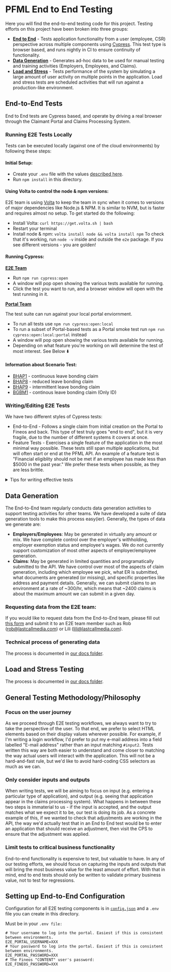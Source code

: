 # PFML End to End Testing

Here you will find the end-to-end testing code for this project. Testing efforts on this project have been broken into three groups:

- **[End to End](#end-to-end-tests)** - Tests application functionality from a user (employee, CSR) perspective across multiple components using [Cypress](https://www.cypress.io/). This test type is browser based, and runs nightly in CI to ensure continuity of functionality.
- **[Data Generation](#data-generation)** - Generates ad-hoc data to be used for manual testing and training activities (Employers, Employees, and Claims).
- **[Load and Stress](#load-and-stress-testing)** - Tests performance of the system by simulating a large amount of user activity on multiple points in the application. Load and stress tests are scheduled activities that will run against a production-like environment.

## End-to-End Tests

End to End tests are Cypress based, and operate by driving a real browser through the Claimant Portal and Claims Processing System.

### Running E2E Tests Locally

Tests can be executed locally (against one of the cloud environments) by following these steps:

#### Initial Setup:

- Create your `.env` file with the values [described here](#Setting-up-End-to-End-Configuration).
- Run `npm install` in this directory.

#### Using Volta to control the node & npm versions:

E2E team is using [Volta](https://volta.sh/) to keep the team in sync when it comes to versions of major dependencies like Node.js & NPM. It is similar to NVM, but is faster and requires almost no setup. To get started do the following:

- Install Volta: `curl https://get.volta.sh | bash`
- Restart your terminal
- Install node & npm: `volta install node && volta install npm`
  To check that it's working, run `node -v` inside and outside the `e2e` package. If you see different versions - you are golden!

#### Running Cypress:

<u>**E2E Team**</u>

- Run `npm run cypress:open`
- A window will pop open showing the various tests available for running.
- Click the test you want to run, and a browser window will open with the test running in it.

<u>**Portal Team**</u>

The test suite can run against your local portal enviornment.

- To run all tests use `npm run cypress:open:local`
- To run a subset of Portal-based tests as a Portal smoke test run `npm run cypress:open:local:portal` instead
- A window will pop open showing the various tests available for running.
- Depending on what feature you're working on will determine the test of most interest. See Below ⬇️

#### Information about Scenario Test:

- [BHAP1](https://lwd.atlassian.net/browse/ETS-8) - continuous leave bonding claim
- [BHAP8](https://lwd.atlassian.net/browse/ETS-33) - reduced leave bonding claim
- [BHAP9](https://lwd.atlassian.net/browse/ETS-34) - intermittent leave bonding claim
- [BGBM1](https://lwd.atlassian.net/browse/ETS-6) - continous leave bonding claim (Only ID)

### Writing/Editing E2E Tests

We have two different styles of Cypress tests:

- End-to-End - Follows a single claim from initial creation on the Portal to Fineos and back. This type of test truly goes "end to end", but it is very fragile, due to the number of different systems it covers at once.
- Feature Tests - Exercises a single feature of the application in the most minimal way possible. These tests still span multiple applications, but will often start or end at the PFML API. An example of a feature test is "Financial eligiblity should not be met if an employee has made less than \$5000 in the past year." We prefer these tests when possible, as they are less brittle.

<details>
  <summary>Tips for writing effective tests</summary>

- The naming convention for tests is "[intake]_[claim_type]_[period]_[ER_response]_[whatsBeingTested]"
  - Intake: how the application is made/submitted.
    - "api" when submitted through the API
    - "fineos" when a CSR does the intake through fineos
    - "portal" when the application is submitted by the claimant through the portal
  - Claim type (typically "medical", "bonding", "pregnancy", or "military")
  - Period (typically "continuous", "intermittent" or "reduced")
  - Employer response: Typically "approval" or "denial", but in the case of appeals or extensions there can be more than one response (i.e. "approval+denial"). There are also instances where the feature being tested does not require a response at all (in that case leave the ER variable blank like: "api_medical_continuous__").
  - What's being tested: the feature being checked in the test (i.e. notifications, payments, etc.)
- When implementing step definitions, you can use "helper" code in the form of custom Cypress commands, and our system of "actions". Using helpers for repetitive technical steps is good, since it allows us to reuse and improve the execution over time. But make sure your helpers are specifying technical steps rather than business or human process. Business process belongs in the step definition rather than tucked away in a helper.
  - Good helper examples
    - Selecting a particular fieldset based on legend label.
    - Closing a popup window
    - Selecting a particular form element based on label text.
    - Filling a particular type of form element with a value.
  - Bad helper examples:
    - Approving or denying a particular document
    - Filling out a page of a form
- Avoid "flake" in tests without using `cy.wait()`. This is a whole topic in itself, so we'll just refer to [Cypress' documentation](https://docs.cypress.io/guides/core-concepts/retry-ability.html) here. As a rule of thumb, we shouldn't be using `cy.wait()` unless there isn't any other way to do it.

</details>

## Data Generation

The End-to-End team regularly conducts data generation activities to support testing activities for other teams. We have developed a suite of data generation tools to make this process easy(ier). Generally, the types of data we generate are:

- **Employers/Employees**: May be generated in virtually any amount or mix. We have complete control over the employer's withholding, employer exemption status and employee's wages. We do not currently support customization of most other aspects of employer/employee generation.
- **Claims**: May be generated in limited quantities and programatically submitted to the API. We have control over most of the aspects of claim generation, including which employee we pick, what ER is submitted, what documents are generated (or missing), and specific properties like address and payment details. Generally, we can submit claims to an environment at a rate of ~300/hr, which means that ~2400 claims is about the maximum amount we can submit in a given day.

### Requesting data from the E2E team:

If you would like to request data from the End-to-End team, please fill out [this form](https://docs.google.com/spreadsheets/d/11oR5o4macQO1LsHMlYCuylXlWiHtDpH2oypwYfJmgoE/edit#gid=1227817983) and submit it to an E2E team member such as Rob (rob@lastcallmedia.com) or Lili (lili@lastcallmedia.com).

### Technical process of generating data

The process is documented in [our docs folder](./docs/data.md).

## Load and Stress Testing

The process is documented in [our docs folder](./docs/LST.md).

## General Testing Methodology/Philosophy

### Focus on the user journey

As we proceed through E2E testing workflows, we always want to try to take the perspective of the user. To that end, we prefer to select HTML elements based on their display values wherever possible. For example, if I'm writing a login workflow, I'd prefer to put my e-mail address into a field labelled "E-mail address" rather than an input matching `#input2`. Tests written this way are both easier to understand and come closer to matching the way actual users will interact with the application. This will not be a hard-and-fast rule, but we'd like to avoid hard-coding CSS selectors as much as we can.

### Only consider inputs and outputs

When writing tests, we will be aiming to focus on input (e.g. entering a particular type of application), and output (e.g. seeing that application appear in the claims processing system). What happens in between these two steps is immaterial to us - if the input is accepted, and the output matches what we expect it to be, our test is doing its job. As a concrete example of this, if we wanted to check that adjustments are working in the API, the way we'd actually test that in an End to End test would be to enter an application that should receive an adjustment, then visit the CPS to ensure that the adjustment was applied.

### Limit tests to critical business functionality

End-to-end functionality is expensive to test, but valuable to have. In any of our testing efforts, we should focus on capturing the inputs and outputs that will bring the most business value for the least amount of effort. With that in mind, end to end tests should only be written to validate primary business value, not to test for regressions.

## Setting up End-to-End Configuration

Configuration for all E2E testing components is in [`config.json`](./config.json) and a `.env` file you can create in this directory.

Must be in your `.env file:`

```
# Your username to log into the portal. Easiest if this is consistent between environments.
E2E_PORTAL_USERNAME=XXX
# Your password to log into the portal. Easiest if this is consistent between environments.
E2E_PORTAL_PASSWORD=XXX
# The Fineos "CONTENT" user's password:
E2E_FINEOS_PASSWORD=XXX
```
